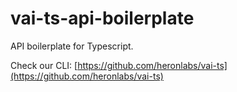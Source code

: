 # vai-ts-api-boilerplate

API boilerplate for Typescript.

Check our CLI: [https://github.com/heronlabs/vai-ts](https://github.com/heronlabs/vai-ts)
